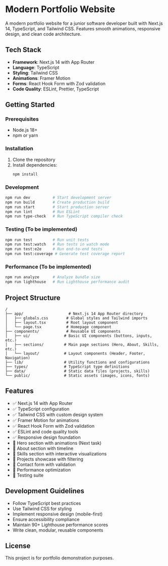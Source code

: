 # Modern Portfolio Website

A modern portfolio website for a junior software developer built with Next.js 14, TypeScript, and Tailwind CSS. Features smooth animations, responsive design, and clean code architecture.

## Tech Stack

- **Framework**: Next.js 14 with App Router
- **Language**: TypeScript
- **Styling**: Tailwind CSS
- **Animations**: Framer Motion
- **Forms**: React Hook Form with Zod validation
- **Code Quality**: ESLint, Prettier, TypeScript

## Getting Started

### Prerequisites

- Node.js 18+
- npm or yarn

### Installation

1. Clone the repository
2. Install dependencies:
   ```bash
   npm install
   ```

### Development

```bash
npm run dev          # Start development server
npm run build        # Create production build
npm run start        # Start production server
npm run lint         # Run ESLint
npm run type-check   # Run TypeScript compiler check
```

### Testing (To be implemented)

```bash
npm run test         # Run unit tests
npm run test:watch   # Run tests in watch mode
npm run test:e2e     # Run end-to-end tests
npm run test:coverage # Generate test coverage report
```

### Performance (To be implemented)

```bash
npm run analyze      # Analyze bundle size
npm run lighthouse   # Run Lighthouse performance audit
```

## Project Structure

```
/
├── app/                    # Next.js 14 App Router directory
│   ├── globals.css        # Global styles and Tailwind imports
│   ├── layout.tsx         # Root layout component
│   └── page.tsx           # Homepage component
├── components/            # Reusable UI components
│   ├── ui/               # Basic UI components (buttons, inputs, etc.)
│   ├── sections/         # Main page sections (Hero, About, Skills, etc.)
│   └── layout/           # Layout components (Header, Footer, Navigation)
├── lib/                  # Utility functions and configurations
├── types/                # TypeScript type definitions
├── data/                 # Static data files (projects, skills)
└── public/               # Static assets (images, icons, fonts)
```

## Features

- ✅ Next.js 14 with App Router
- ✅ TypeScript configuration
- ✅ Tailwind CSS with custom design system
- ✅ Framer Motion for animations
- ✅ React Hook Form with Zod validation
- ✅ ESLint and code quality tools
- ✅ Responsive design foundation
- 🚧 Hero section with animations (Next task)
- 🚧 About section with timeline
- 🚧 Skills section with interactive visualizations
- 🚧 Projects showcase with filtering
- 🚧 Contact form with validation
- 🚧 Performance optimization
- 🚧 Testing suite

## Development Guidelines

- Follow TypeScript best practices
- Use Tailwind CSS for styling
- Implement responsive design (mobile-first)
- Ensure accessibility compliance
- Maintain 90+ Lighthouse performance scores
- Write clean, modular, reusable components

## License

This project is for portfolio demonstration purposes.
